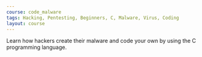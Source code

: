```yaml
---
course: code_malware
tags: Hacking, Pentesting, Beginners, C, Malware, Virus, Coding
layout: course
---
```


Learn how hackers create their malware and code your own by using the C
programming language.
